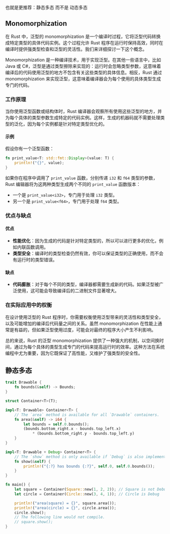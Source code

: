 也就是更推荐：静态多态 而不是 动态多态

## Monomorphization

在 Rust 中，泛型的 monomorphization 是一个编译时过程，它将泛型代码转换成特定类型的具体代码实例。这个过程允许 Rust 程序在运行时保持高效，同时在编译时提供强类型检查和泛型的灵活性。我们来详细探讨一下这个概念。

Monomorphization 是一种编译技术，用于实现泛型。在其他一些语言中，比如 Java 或 C#，泛型是通过类型擦除来实现的：运行时会忽略类型参数，这意味着编译后的代码使用泛型的地方不包含有关这些类型的具体信息。相反，Rust 通过 monomorphization 来实现泛型，这意味着编译器会为每个使用的具体类型生成专门的代码。

### 工作原理

当你使用泛型函数或结构体时，Rust 编译器会观察所有使用这些泛型的地方，并为每个具体的类型参数生成特定的代码实例。这样，生成的机器码就不需要处理类型的泛化，因为每个实例都是针对特定类型优化的。

#### 示例

假设你有一个泛型函数：

```rust
fn print_value<T: std::fmt::Display>(value: T) {
    println!("{}", value);
}
```

如果你在程序中调用了 `print_value` 函数，分别传递 `i32` 和 `f64` 类型的参数，Rust 编辑器将为这两种类型生成两个不同的 `print_value` 函数版本：

- 一个是 `print_value<i32>`，专门用于处理 `i32` 类型。
- 另一个是 `print_value<f64>`，专门用于处理 `f64` 类型。

### 优点与缺点

#### 优点

- **性能优化**：因为生成的代码是针对特定类型的，所以可以进行更多的优化，例如内联函数调用。
- **类型安全**：编译时的类型检查仍然有效，你可以保证类型的正确使用，而不会有运行时的类型错误。

#### 缺点

- **代码膨胀**：对于每个不同的类型，编译器都需要生成新的代码。如果泛型被广泛使用，这可能会导致编译后的二进制文件显著增大。

### 在实际应用中的权衡

在设计使用泛型的 Rust 程序时，你需要权衡使用泛型带来的灵活性和类型安全，以及可能增加的编译后代码量之间的关系。虽然 monomorphization 在性能上通常是有益的，但如果泛型使用过度，可能会对最终的程序大小产生不利影响。

总的来说，Rust 的泛型 monomorphization 提供了一种强大的机制，以空间换时间，通过为每个具体的类型生成专门的代码来提高运行时的效率。这种方法在系统编程中尤为重要，因为它既保证了高性能，又维护了强类型的安全性。

## 静态多态

```rust
trait Drawable {
    fn bounds(&self) -> Bounds;
}

struct Container<T>(T);

impl<T: Drawable> Container<T> {
	// The `area` method is available for all `Drawable` containers.
	fn area(&self) -> i64 {
		let bounds = self.0.bounds();
		(bounds.bottom_right.x - bounds.top_left.x)
			* (bounds.bottom_right.y - bounds.top_left.y)
	}
}

impl<T: Drawable + Debug> Container<T> {
	// The `show` method is only available if `Debug` is also implemented.
	fn show(&self) {
		println!("{:?} has bounds {:?}", self.0, self.0.bounds());
	}
}

fn main() {
    let square = Container(Square::new(1, 2, 2)); // Square is not Debug
    let circle = Container(Circle::new(3, 4, 1)); // Circle is Debug

    println!("area(square) = {}", square.area());
    println!("area(circle) = {}", circle.area());
    circle.show();
    // The following line would not compile.
    // square.show();
}
```
